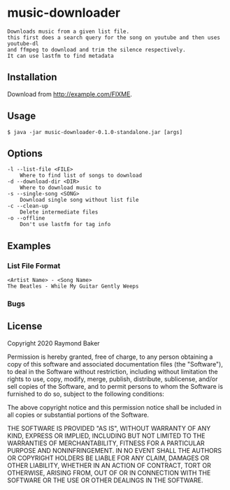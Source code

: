 # music-downloader

```
Downloads music from a given list file.
this first does a search query for the song on youtube and then uses youtube-dl
and ffmpeg to download and trim the silence respectively.
It can use lastfm to find metadata
```

## Installation

Download from http://example.com/FIXME.

## Usage

    $ java -jar music-downloader-0.1.0-standalone.jar [args]

## Options

```
-l --list-file <FILE>  
    Where to find list of songs to download  
-d --download-dir <DIR>  
    Where to download music to  
-s --single-song <SONG>  
    Download single song without list file
-c --clean-up
    Delete intermediate files
-o --offline
    Don't use lastfm for tag info
```

## Examples

### List File Format

```
<Artist Name> - <Song Name>
The Beatles - While My Guitar Gently Weeps
```

### Bugs


## License

Copyright 2020 Raymond Baker

Permission is hereby granted, free of charge, to any person obtaining a copy of this software and associated documentation files (the "Software"), to deal in the Software without restriction, including without limitation the rights to use, copy, modify, merge, publish, distribute, sublicense, and/or sell copies of the Software, and to permit persons to whom the Software is furnished to do so, subject to the following conditions:

The above copyright notice and this permission notice shall be included in all copies or substantial portions of the Software.

THE SOFTWARE IS PROVIDED "AS IS", WITHOUT WARRANTY OF ANY KIND, EXPRESS OR IMPLIED, INCLUDING BUT NOT LIMITED TO THE WARRANTIES OF MERCHANTABILITY, FITNESS FOR A PARTICULAR PURPOSE AND NONINFRINGEMENT. IN NO EVENT SHALL THE AUTHORS OR COPYRIGHT HOLDERS BE LIABLE FOR ANY CLAIM, DAMAGES OR OTHER LIABILITY, WHETHER IN AN ACTION OF CONTRACT, TORT OR OTHERWISE, ARISING FROM, OUT OF OR IN CONNECTION WITH THE SOFTWARE OR THE USE OR OTHER DEALINGS IN THE SOFTWARE.
